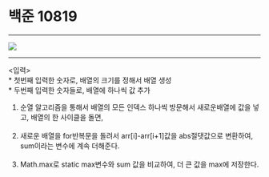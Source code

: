 <h1>백준 10819</h1>

<hr>

<pre>
<img src="C:\baekjoon\_01_10819\resources\picture.png">
</pre>

<hr>
<입력> 
<br>
* 첫번째 입력한 숫자로, 배열의 크기를 정해서 배열 생성
<br>
* 두번째 입력한 숫자들로, 배열에 하나씩 값 추가

1. 순열 알고리즘을 통해서 배열의 모든 인덱스 하나씩 방문해서 새로운배열에 값을 넣고,
   배열의 한 사이클을 돌면,   
   <br>
2. 새로운 배열을 for반복문을 돌려서 arr[i]-arr[i+1]값을 abs절댓값으로 변환하여,
   sum이라는 변수에 계속 더해준다.
   <br><br>
3. Math.max로 static max변수와 sum 값을 비교하여, 더 큰 값을 max에 저장한다.


   
